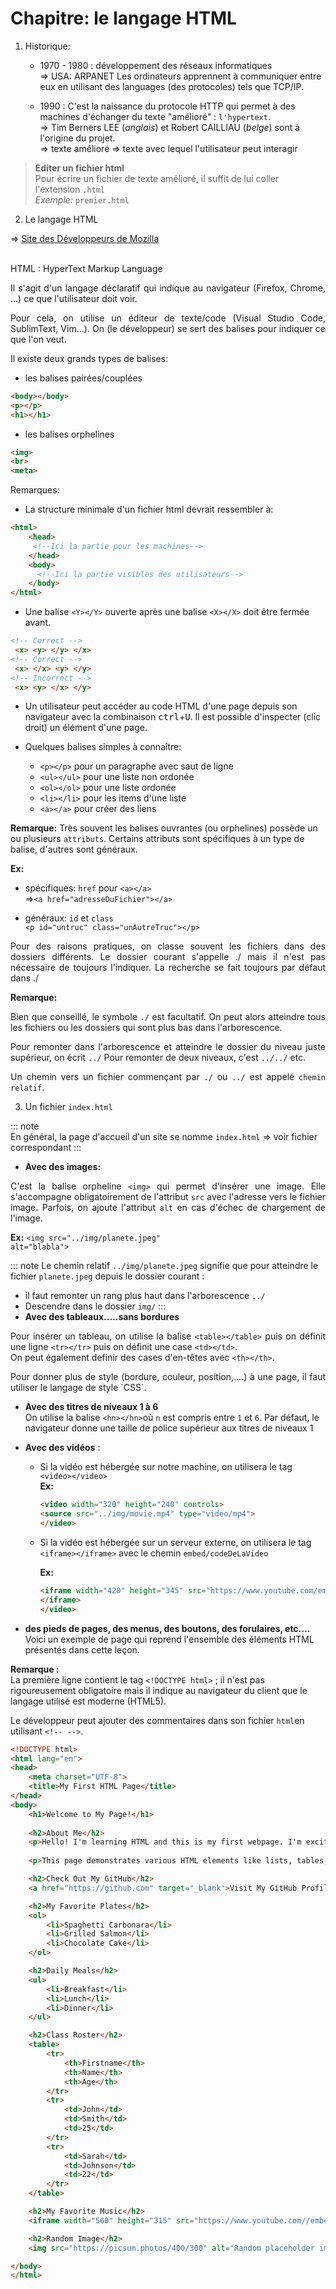 # Chapitre: le langage HTML

1. Historique:

    - 1970 - 1980 : développement des réseaux informatiques <br>
    => USA: ARPANET
    Les ordinateurs apprennent à communiquer entre eux
en utilisant des languages (des protocoles) tels que
TCP/IP.

    - 1990 : C'est la naissance du protocole HTTP qui permet
à des machines d'échanger du texte "amélioré" : `l'hypertext`.<br>
=> Tim Berners LEE (_anglais_) et Robert CAILLIAU (_belge_) sont à l'origine du projet.<br> 
=> texte amélioré => texte avec lequel l'utilisateur
peut interagir  

> **Editer un fichier html** <br>
Pour écrire un fichier de texte amélioré, il suffit de lui coller l'extension `.html`<br> 
*Exemple:* `premier.html` 

2. Le langage HTML

=> [Site des Développeurs de Mozilla](fhttps://developer.mozilla.org/en-US/docs/Web/HTML)

<br>
HTML : HyperText Markup Language <br> 
<p style="text-align:justify;">
Il s'agit d'un langage déclaratif qui indique au 
navigateur (Firefox, Chrome, ...) ce que l'utilisateur 
doit voir.
</p>
<p style="text-align:justify;">
Pour cela, on utilise un éditeur de texte/code (Visual Studio Code,
SublimText, Vim...).
On (le développeur) se sert des balises pour indiquer ce que l'on veut.
</p>
Il existe deux grands types de balises:

- les balises pairées/couplées 
```html
<body></body>
<p></p>
<h1></h1>
```

- les balises orphelines 
```html
<img>
<br>
<meta>
```

Remarques:
* La structure minimale d'un fichier html devrait ressembler à:
```html
<html>
    <head>
     <!--Ici la partie pour les machines-->
    </head>
    <body>
      <!--Ici la partie visibles des utilisateurs-->
    </body>
</html>
```
* Une balise `<Y></Y>` ouverte après une balise `<X></X>` doit être
fermée avant.
```html
<!-- Correct -->
 <x> <y> </y> </x> 
<!-- Correct -->
 <x> </x> <y> </y> 
<!-- Incorrect -->
 <x> <y> </x> </y> 
```

* Un utilisateur peut accéder au code HTML d'une page 
depuis son navigateur avec la combinaison <kbd>ctrl</kbd>+<kbd>U</kbd>. Il est possible
d'inspecter (clic droit) un élément d'une page.

* Quelques balises simples à connaître:
    - `<p></p>` pour un paragraphe avec saut de ligne
    - `<ul></ul>` pour une liste non ordonée
    - `<ol></ol>` pour une liste ordonée
    - `<li></li>` pour les items d'une liste
    - `<a></a>` pour créer des liens

**Remarque:** Très souvent les balises ouvrantes (ou orphelines)
possède un ou plusieurs `attributs`. Certains attributs sont 
spécifiques à un type de balise, d'autres sont généraux.

**Ex:**
- spécifiques:  `href` pour `<a></a>` <br>
=>`<a href="adresseDuFichier"></a>` 

- généraux: `id` et `class`<br>
`<p id="untruc" class="unAutreTruc"></p>`

<p style="text-align:justify;">
Pour des raisons pratiques, on classe souvent les fichiers dans 
des dossiers différents. Le dossier courant s'appelle ./ mais 
il n'est pas nécessaire de toujours l'indiquer. La recherche
se fait toujours par défaut dans ./
</p>


**Remarque:** 
<p style="text-align:justify;">
Bien que conseillé, le symbole <code>./</code> est facultatif.
On peut alors atteindre tous les fichiers ou les dossiers qui
sont plus bas dans l'arborescence.
</p>
<p style="text-align:justify;">
Pour remonter dans l'arborescence et atteindre le dossier du 
niveau juste supérieur, on écrit <code>../</code>
Pour remonter de deux niveaux, c'est <code>../../</code> etc.
</p>
<p style="text-align:justify;">
Un chemin vers un fichier commençant par <code>./</code> ou <code>../</code> est appelé
<code>chemin relatif</code>.
</p>

3. Un fichier `index.html`

::: note  
    En général, la page d'accueil d'un site se nomme `index.html`
=> voir fichier correspondant
:::

- **Avec des images:**<br>

<p style="text-align:justify;">
C'est la balise orpheline <code>&#60;img&#62;</code> qui permet d'insérer une image.
Elle s'accompagne obligatoirement de l'attribut <code>src</code> avec l'adresse 
vers le fichier image. Parfois, on ajoute l'attribut <code>alt</code> en cas 
d'échec de chargement de l'image.
</p>

**Ex:** <code>&#60;img src="../img/planete.jpeg" alt="blabla"&#62;</code> <br>

::: note
Le chemin relatif `../img/planete.jpeg` signifie que pour atteindre le fichier `planete.jpeg` depuis le dossier courant :

- il faut remonter un rang plus haut dans l'arborescence `../`
- Descendre dans le dossier `img/`
:::
- **Avec des tableaux.....sans bordures** <br>
<p style="text-align:justify;">
Pour insérer un tableau, on utilise la balise <code>&#60;table&#62;&#60;/table&#62;</code> puis 
on définit une ligne <code>&#60;tr&#62;&#60;/tr&#62;</code> puis on définit une case <code>&#60;td&#62;&#60;/td&#62;</code>. <br>
On peut également definir des cases d'en-têtes avec <code>&#60;th&#62;&#60;/th&#62;</code>.
</p>
<p style="text-align:justify;">
Pour donner plus de style (bordure, couleur, position,....)
à une page, il faut utiliser le langage de style `CSS`.
</p>


- **Avec des titres de niveaux 1 à 6** <br>
On utilise la balise <code>&#60;hn&#62;&#60;/hn&#62;</code>où `n` est compris entre `1` et `6`. Par défaut, le navigateur donne une taille de police supérieur aux titres de niveaux 1

- **Avec des vidéos** :<br>
    + Si la vidéo est hébergée sur notre machine, on utilisera le tag `<video></video>`<br>
**Ex:** <br>
        ```html
        <video width="320" height="240" controls>
        <source src="../img/movie.mp4" type="video/mp4">
        </video>
        ```

    + Si la vidéo est hébergée sur un serveur externe, on utilisera le tag `<iframe></iframe>` avec le chemin `embed/codeDeLaVideo`

        **Ex:** <br>
        ```html
        <iframe width="420" height="345" src="https://www.youtube.com/embed/tgbNymZ7vqY">
        </iframe>
        </video>
        ```




- **des pieds de pages, des menus, des boutons, des forulaires, etc....** <br>
Voici un exemple de page qui reprend l'ensemble des éléments HTML présentés dans cette leçon. <br>

**Remarque :** <br>
La première ligne contient le tag `<!DOCTYPE html>` ; il n'est pas rigoureusement obligatoire mais il indique au navigateur du client que le langage utilisé est moderne (HTML5). <br>

Le développeur peut ajouter des commentaires dans son fichier `html`en utilisant `<!-- -->`.

```html
<!DOCTYPE html>
<html lang="en">
<head>
    <meta charset="UTF-8">
    <title>My First HTML Page</title>
</head>
<body>
    <h1>Welcome to My Page!</h1>
    
    <h2>About Me</h2>
    <p>Hello! I'm learning HTML and this is my first webpage. I'm excited to learn about all the different HTML elements and how to use them to create interesting web content.</p>
    
    <p>This page demonstrates various HTML elements like lists, tables, links, and more. I hope this helps other beginners understand how HTML works!</p>

    <h2>Check Out My GitHub</h2>
    <a href="https://github.com" target="_blank">Visit My GitHub Profile</a>

    <h2>My Favorite Plates</h2>
    <ol>
        <li>Spaghetti Carbonara</li>
        <li>Grilled Salmon</li>
        <li>Chocolate Cake</li>
    </ol>

    <h2>Daily Meals</h2>
    <ul>
        <li>Breakfast</li>
        <li>Lunch</li>
        <li>Dinner</li>
    </ul>

    <h2>Class Roster</h2>
    <table>
        <tr>
            <th>Firstname</th>
            <th>Name</th>
            <th>Age</th>
        </tr>
        <tr>
            <td>John</td>
            <td>Smith</td>
            <td>25</td>
        </tr>
        <tr>
            <td>Sarah</td>
            <td>Johnson</td>
            <td>22</td>
        </tr>
    </table>

    <h2>My Favorite Music</h2>
    <iframe width="560" height="315" src="https://www.youtube.com//embed/K2snTkaD64U"  allow="accelerometer; autoplay; clipboard-write; encrypted-media; gyroscope; picture-in-picture" allowfullscreen></iframe>

    <h2>Random Image</h2>
    <img src="https://picsum.photos/400/300" alt="Random placeholder image" width="400" height="300">

</body>
</html>
```
